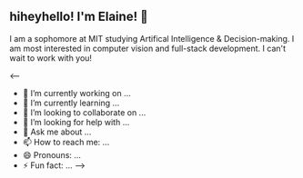 ## hiheyhello! I'm Elaine! 👋

I am a sophomore at MIT studying Artifical Intelligence & Decision-making. I am most interested in computer vision and full-stack development. I can't wait to work with you!

<--
- 🔭 I’m currently working on ...
- 🌱 I’m currently learning ...
- 👯 I’m looking to collaborate on ...
- 🤔 I’m looking for help with ...
- 💬 Ask me about ...
- 📫 How to reach me: ...
- 😄 Pronouns: ...
- ⚡ Fun fact: ...
-->
